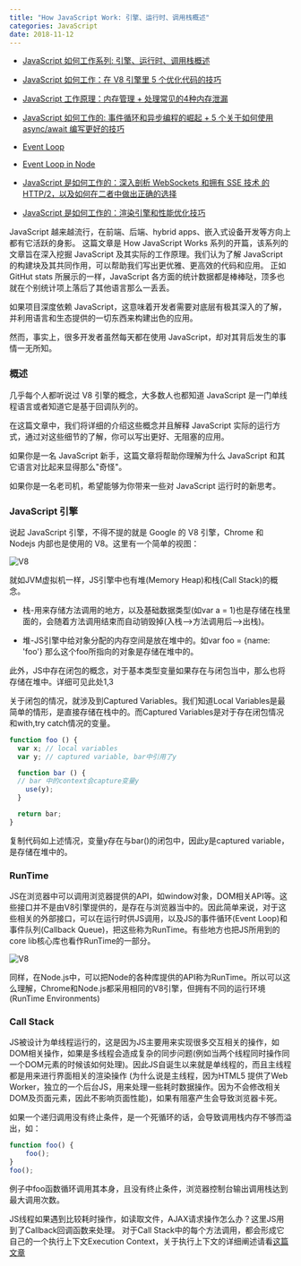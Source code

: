 ```yaml
---
title: "How JavaScript Work: 引擎、运行时、调用栈概述"
categories: JavaScript
date: 2018-11-12
---
```


- [JavaScript 如何工作系列: 引擎、运行时、调用栈概述](https://juejin.im/post/5c090bd9e51d45242973cad2)

- [JavaScript 如何工作：在 V8 引擎里 5 个优化代码的技巧](https://juejin.im/post/5a102e656fb9a044fd1158c6)

- [JavaScript 工作原理：内存管理 + 处理常见的4种内存泄漏](https://juejin.im/post/5a2559ae6fb9a044fe4634ba)

- [JavaScript 如何工作的: 事件循环和异步编程的崛起 + 5 个关于如何使用 async/await 编写更好的技巧](https://juejin.im/post/5a221d35f265da43356291cc)

- [Event Loop](https://juejin.im/entry/5a731a955188257a6d634f3e)

- [Event Loop in Node](https://zhuanlan.zhihu.com/p/55511602?utm_source=wechat_session&utm_medium=social&utm_oi=880452006622420992)

- [JavaScript 是如何工作的：深入剖析 WebSockets 和拥有 SSE 技术 的 HTTP/2，以及如何在二者中做出正确的选择](https://github.com/xitu/gold-miner/blob/master/TODO/how-javascript-works-deep-dive-into-websockets-and-http-2-with-sse-how-to-pick-the-right-path.md)

- [JavaScript 是如何工作的：渲染引擎和性能优化技巧](https://github.com/xitu/gold-miner/blob/master/TODO1/how-javascript-works-the-rendering-engine-and-tips-to-optimize-its-performance.md)

JavaScript 越来越流行，在前端、后端、hybrid apps、嵌入式设备开发等方向上都有它活跃的身影。
这篇文章是 How JavaScript Works 系列的开篇，该系列的文章旨在深入挖掘 JavaScript 及其实际的工作原理。我们认为了解 JavaScript 的构建块及其共同作用，可以帮助我们写出更优雅、更高效的代码和应用。
正如 GitHut stats 所展示的一样，JavaScript 各方面的统计数据都是棒棒哒，顶多也就在个别统计项上落后了其他语言那么一丢丢。

如果项目深度依赖 JavaScript，这意味着开发者需要对底层有极其深入的了解，并利用语言和生态提供的一切东西来构建出色的应用。

然而，事实上，很多开发者虽然每天都在使用 JavaScript，却对其背后发生的事情一无所知。

### 概述
几乎每个人都听说过 V8 引擎的概念，大多数人也都知道 JavaScript 是一门单线程语言或者知道它是基于回调队列的。

在这篇文章中，我们将详细的介绍这些概念并且解释 JavaScript 实际的运行方式，通过对这些细节的了解，你可以写出更好、无阻塞的应用。

如果你是一名 JavaScript 新手，这篇文章将帮助你理解为什么 JavaScript 和其它语言对比起来显得那么"奇怪"。

如果你是一名老司机，希望能够为你带来一些对 JavaScript 运行时的新思考。

### JavaScript 引擎
说起 JavaScript 引擎，不得不提的就是 Google 的 V8 引擎，Chrome 和 Nodejs 内部也是使用的 V8。这里有一个简单的视图：

![V8](../../images/V8.png)

就如JVM虚拟机一样，JS引擎中也有堆(Memory Heap)和栈(Call Stack)的概念。

* 栈-用来存储方法调用的地方，以及基础数据类型(如var a = 1)也是存储在栈里面的，会随着方法调用结束而自动销毁掉(入栈-->方法调用后-->出栈)。

* 堆-JS引擎中给对象分配的内存空间是放在堆中的。如var foo = {name: 'foo'} 那么这个foo所指向的对象是存储在堆中的。


此外，JS中存在闭包的概念，对于基本类型变量如果存在与闭包当中，那么也将存储在堆中。详细可见此处1,3

关于闭包的情况，就涉及到Captured Variables。我们知道Local Variables是最简单的情形，是直接存储在栈中的。而Captured Variables是对于存在闭包情况和with,try catch情况的变量。
``` js
function foo () {
  var x; // local variables
  var y; // captured variable, bar中引用了y

  function bar () {
  // bar 中的context会capture变量y
    use(y);
  }

  return bar;
}
```
复制代码如上述情况，变量y存在与bar()的闭包中，因此y是captured variable，是存储在堆中的。

### RunTime
JS在浏览器中可以调用浏览器提供的API，如window对象，DOM相关API等。这些接口并不是由V8引擎提供的，是存在与浏览器当中的。因此简单来说，对于这些相关的外部接口，可以在运行时供JS调用，以及JS的事件循环(Event Loop)和事件队列(Callback Queue)，把这些称为RunTime。有些地方也把JS所用到的core lib核心库也看作RunTime的一部分。

![V8](../../images/RunTime.png)

同样，在Node.js中，可以把Node的各种库提供的API称为RunTime。所以可以这么理解，Chrome和Node.js都采用相同的V8引擎，但拥有不同的运行环境(RunTime Environments)

### Call Stack
JS被设计为单线程运行的，这是因为JS主要用来实现很多交互相关的操作，如DOM相关操作，如果是多线程会造成复杂的同步问题(例如当两个线程同时操作同一个DOM元素的时候该如何处理)。因此JS自诞生以来就是单线程的，而且主线程都是用来进行界面相关的渲染操作 (为什么说是主线程，因为HTML5 提供了Web Worker，独立的一个后台JS，用来处理一些耗时数据操作。因为不会修改相关DOM及页面元素，因此不影响页面性能)，如果有阻塞产生会导致浏览器卡死。

如果一个递归调用没有终止条件，是一个死循环的话，会导致调用栈内存不够而溢出，如：

``` js
function foo() {
    foo();
}
foo();
```

例子中foo函数循环调用其本身，且没有终止条件，浏览器控制台输出调用栈达到最大调用次数。

JS线程如果遇到比较耗时操作，如读取文件，AJAX请求操作怎么办？这里JS用到了Callback回调函数来处理。
对于Call Stack中的每个方法调用，都会形成它自己的一个执行上下文Execution Context，关于执行上下文的详细阐述请看[这篇文章](https://juejin.im/post/5a5ee28f6fb9a01cbe655860)



